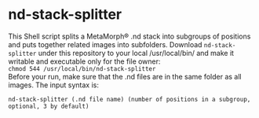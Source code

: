 # nd-stack-splitter
This Shell script splits a MetaMorph® .nd stack into subgroups of positions and puts together related images into subfolders. Download ``nd-stack-splitter`` under this repository to your local /usr/local/bin/ and make it writable and executable only for the file owner:   
 ``chmod 544 /usr/local/bin/nd-stack-splitter``   
  Before your run, make sure that the .nd files are in the same folder as all images. The input syntax is:   
  
 ``nd-stack-splitter (.nd file name) (number of positions in a subgroup, optional, 3 by default)``
